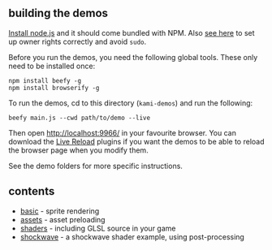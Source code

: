 ## building the demos

[Install node.js](http://nodejs.org/) and it should come bundled with NPM. Also [see here](http://howtonode.org/introduction-to-npm) to set up owner rights correctly and avoid `sudo`.

Before you run the demos, you need the following global tools. These only need to be installed once:

```
npm install beefy -g
npm install browserify -g
```

To run the demos, cd to this directory (`kami-demos`) and run the following:

```
beefy main.js --cwd path/to/demo --live
```

Then open [http://localhost:9966/](http://localhost:9966/) in your favourite browser. You can download the [Live Reload](http://feedback.livereload.com/knowledgebase/articles/86242-how-do-i-install-and-use-the-browser-extensions-) plugins if you want the demos to be able to reload the browser page when you modify them.

See the demo folders for more specific instructions.

## contents

- [basic](demos/basic) - sprite rendering
- [assets](demos/assets) - asset preloading
- [shaders](demos/shaders) - including GLSL source in your game
- [shockwave](demos/shockwave) - a shockwave shader example, using post-processing

